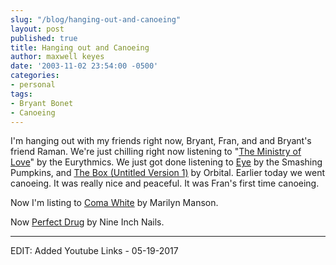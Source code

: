 ```yaml
---
slug: "/blog/hanging-out-and-canoeing"
layout: post
published: true
title: Hanging out and Canoeing
author: maxwell keyes
date: '2003-11-02 23:54:00 -0500'
categories:
- personal
tags:
- Bryant Bonet
- Canoeing
---
```


I'm hanging out with my friends right now, Bryant, Fran, and and Bryant's friend
Raman. We're just chilling right now listening to
"[The Ministry of Love](https://www.youtube.com/watch?v=AVutrPKcGgE)" by the
Eurythmics. We just got done listening to
[Eye](https://www.youtube.com/watch?v=rLFxMXlZYbo) by the Smashing Pumpkins, and
[The Box (Untitled Version 1)](https://www.youtube.com/watch?v=1DCRLZcjw2E) by
Orbital. Earlier today we went canoeing. It was really nice and peaceful. It was
Fran's first time canoeing.

Now I'm listing to [Coma White](https://www.youtube.com/watch?v=QQPJYnr48yU) by
Marilyn Manson.

Now [Perfect Drug](https://www.youtube.com/watch?v=sSLqeZzTU8I) by Nine Inch Nails.

----

EDIT: Added Youtube Links - 05-19-2017
